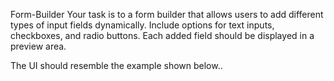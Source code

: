 Form-Builder
Your task is to a form builder that allows users to add different types of input fields dynamically. Include options for text inputs, checkboxes, and radio buttons. Each added field should be displayed in a preview area.

The UI should resemble the example shown below..